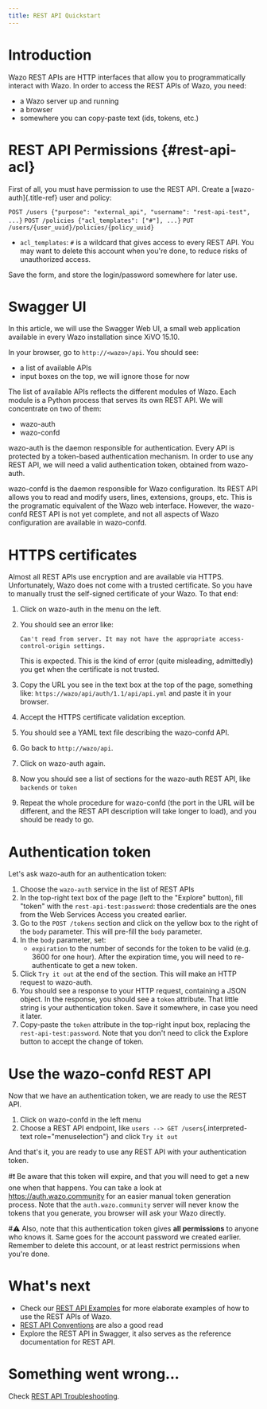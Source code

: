 ```yaml
---
title: REST API Quickstart
---
```


Introduction
============

Wazo REST APIs are HTTP interfaces that allow you to programmatically
interact with Wazo. In order to access the REST APIs of Wazo, you need:

-   a Wazo server up and running
-   a browser
-   somewhere you can copy-paste text (ids, tokens, etc.)

REST API Permissions {#rest-api-acl}
====================

First of all, you must have permission to use the REST API. Create a
[wazo-auth]{.title-ref} user and policy:

`POST /users {"purpose": "external_api", "username": "rest-api-test", ...}`
`POST /policies {"acl_templates": ["#"], ...}`
`PUT /users/{user_uuid}/policies/{policy_uuid}`

-   `acl_templates`: `#` is a wildcard that gives access to every REST
    API. You may want to delete this account when you're done, to
    reduce risks of unauthorized access.

Save the form, and store the login/password somewhere for later use.

Swagger UI
==========

In this article, we will use the Swagger Web UI, a small web application
available in every Wazo installation since XiVO 15.10.

In your browser, go to `http://<wazo>/api`. You should see:

-   a list of available APIs
-   input boxes on the top, we will ignore those for now

The list of available APIs reflects the different modules of Wazo. Each
module is a Python process that serves its own REST API. We will
concentrate on two of them:

-   wazo-auth
-   wazo-confd

wazo-auth is the daemon responsible for authentication. Every API is
protected by a token-based authentication mechanism. In order to use any
REST API, we will need a valid authentication token, obtained from
wazo-auth.

wazo-confd is the daemon responsible for Wazo configuration. Its REST
API allows you to read and modify users, lines, extensions, groups, etc.
This is the programatic equivalent of the Wazo web interface. However,
the wazo-confd REST API is not yet complete, and not all aspects of Wazo
configuration are available in wazo-confd.

HTTPS certificates
==================

Almost all REST APIs use encryption and are available via HTTPS.
Unfortunately, Wazo does not come with a trusted certificate. So you
have to manually trust the self-signed certificate of your Wazo. To that
end:

1.  Click on wazo-auth in the menu on the left.
2.  You should see an error like:

        Can't read from server. It may not have the appropriate access-control-origin settings.

    This is expected. This is the kind of error (quite misleading,
    admittedly) you get when the certificate is not trusted.

3.  Copy the URL you see in the text box at the top of the page,
    something like: `https://wazo/api/auth/1.1/api/api.yml` and paste it in
    your browser.
4.  Accept the HTTPS certificate validation exception.
5.  You should see a YAML text file describing the wazo-confd API.
6.  Go back to `http://wazo/api`.
7.  Click on wazo-auth again.
8.  Now you should see a list of sections for the wazo-auth REST API,
    like `backends` or `token`
9.  Repeat the whole procedure for wazo-confd (the port in the URL will
    be different, and the REST API description will take longer to
    load), and you should be ready to go.

Authentication token
====================

Let's ask wazo-auth for an authentication token:

1.  Choose the `wazo-auth` service in the list of REST APIs
2.  In the top-right text box of the page (left to the "Explore"
    button), fill "token" with the `rest-api-test:password`: those
    credentials are the ones from the Web Services Access you created
    earlier.
3.  Go to the `POST /tokens` section and click on the yellow box to the
    right of the `body` parameter. This will pre-fill the `body`
    parameter.
4.  In the `body` parameter, set:
    -   `expiration` to the number of seconds for the token to be valid
        (e.g. 3600 for one hour). After the expiration time, you will
        need to re-authenticate to get a new token.
5.  Click `Try it out` at the end of the section. This will make an HTTP
    request to wazo-auth.
6.  You should see a response to your HTTP request, containing a JSON
    object. In the response, you should see a `token` attribute. That
    little string is your authentication token. Save it somewhere, in
    case you need it later.
7.  Copy-paste the `token` attribute in the top-right input box,
    replacing the `rest-api-test:password`. Note that you don't need to
    click the Explore button to accept the change of token.

Use the wazo-confd REST API
===========================

Now that we have an authentication token, we are ready to use the REST
API.

1.  Click on wazo-confd in the left menu
2.  Choose a REST API endpoint, like
    `users --> GET /users`{.interpreted-text role="menuselection"} and
    click `Try it out`

And that's it, you are ready to use any REST API with your
authentication token.

#:exclamation: Be aware that this token will expire, and that you will need to get a
new one when that happens. You can take a look at
<https://auth.wazo.community> for an easier manual token generation
process. Note that the `auth.wazo.community` server will never know the
tokens that you generate, you browser will ask your Wazo directly.

#:warning: Also, note that this authentication token gives **all permissions** to
anyone who knows it. Same goes for the account password we created
earlier. Remember to delete this account, or at least restrict
permissions when you're done.

What's next
============

-   Check our [REST API Examples](/uc-doc/api_sdk/rest_api/examples) for more
    elaborate examples of how to use the REST APIs of Wazo.
-   [REST API Conventions](/uc-doc/api_sdk/rest_api/conventions) are also a good
    read
-   Explore the REST API in Swagger, it also serves as the reference
    documentation for REST API.

Something went wrong...
========================

Check [REST API Troubleshooting](/uc-doc/api_sdk/rest_api/troubleshooting).
